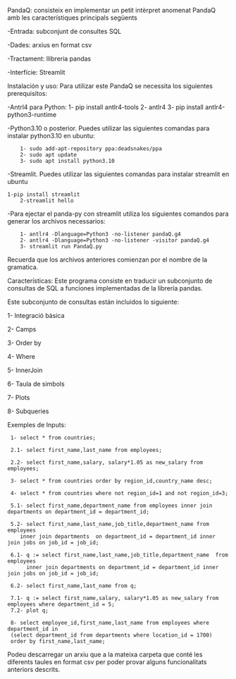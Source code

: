 PandaQ: consisteix en implementar un petit intèrpret anomenat PandaQ amb les característiques principals següents

-Entrada: subconjunt de consultes SQL

-Dades: arxius en format csv

-Tractament: llibreria pandas

-Interfície: Streamlit

Instalación y uso: Para utilizar este PandaQ se necessita los siguientes prerequisitos:          

   -Antrl4 para Python:
        1- pip install antlr4-tools
	2- antlr4
	3- pip install antlr4-python3-runtime

-Python3.10 o posterior. Puedes utilizar las siguientes comandas para instalar python3.10 en ubuntu:

		1- sudo add-apt-repository ppa:deadsnakes/ppa
		2- sudo apt update 
		3- sudo apt install python3.10
  
-Streamlit. Puedes utilizar las siguientes comandas para instalar streamlit en ubuntu

	1-pip install streamlit
        2-streamlit hello

-Para ejectar el panda-py con streamlit utiliza los siguientes comandos para generar los archivos necessarios:
        
        1- antlr4 -Dlanguage=Python3 -no-listener pandaQ.g4
        2- antlr4 -Dlanguage=Python3 -no-listener -visitor pandaQ.g4
        3- streamlit run PandaQ.py

Recuerda que los archivos anteriores comienzan por el nombre de la gramatica.

Características: Este programa consiste en traducir un subconjunto de consultas de SQL a funciones implementadas de la librería pandas. 

Este subconjunto de consultas están incluidos lo siguiente:

1- Integració bàsica

2- Camps

3- Order by

4- Where

5- InnerJoin

6- Taula de simbols

7- Plots

8- Subqueries

Exemples de Inputs:
       
     1- select * from countries;

     2.1- select first_name,last_name from employees;

     2.2- select first_name,salary, salary*1.05 as new_salary from employees;

     3- select * from countries order by region_id,country_name desc;

     4- select * from countries where not region_id=1 and not region_id=3;

     5.1- select first_name,department_name from employees inner join departments on department_id = department_id;

     5.2- select first_name,last_name,job_title,department_name from employees 
        inner join departments  on department_id = department_id inner join jobs on job_id = job_id;

     6.1- q := select first_name,last_name,job_title,department_name  from employees 
          inner join departments on department_id = department_id inner join jobs on job_id = job_id;

     6.2- select first_name,last_name from q;

     7.1- q := select first_name,salary, salary*1.05 as new_salary from employees where department_id = 5;
     7.2- plot q;

     8- select employee_id,first_name,last_name from employees where department_id in 
     (select department_id from departments where location_id = 1700) 
     order by first_name,last_name;

Podeu descarregar un arxiu que a la mateixa carpeta que conté les diferents taules en format csv per poder provar alguns funcionalitats anteriors descrits.
	

